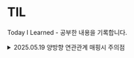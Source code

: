 # TIL
Today I Learned - 공부한 내용을 기록합니다. 

<details>
<summary> 2025.05.19 양방향 연관관계 매핑시 주의점</summary>
</details>
